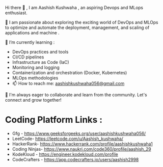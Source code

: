  Hi there 👋 , I am Aashish Kushwaha , an aspiring Devops and MLops enthusiast.
 
🚀 I am passionate about exploring the exciting world of DevOps and MLOps to optimize and automate the deployment, management, and scaling of applications and machine .

🌱 I’m currently learning :
- DevOps practices and tools
- CI/CD pipelines
- Infrastructure as Code (IaC)
- Monitoring and logging
- Containerization and orchestration (Docker, Kubernetes)
- MLOps methodologies 
- 📫 How to reach me: aashishkushwaha056@gmail.com
 
🌱 I'm always eager to collaborate and learn from the community. Let's connect and grow together!

  # Coding Platform Links :
-  Gfg - https://www.geeksforgeeks.org/user/aashishkushwaha056/
-  LeetCode- https://leetcode.com/u/Aashish_kushwaha/
-  HackerRank- https://www.hackerrank.com/profile/aashishkushwaha1
-  Coding Ninjas- https://www.naukri.com/code360/profile/aashish_29
-  KodeKloud - https://engineer.kodekloud.com/profile
-  CodeCrafters - https://app.codecrafters.io/users/aashish2998

<!--
**aashish2998/aashish2998** is a ✨ _special_ ✨ repository because its `README.md` (this file) appears on your GitHub profile.

Here are some ideas to get you started:

- 🔭 I’m currently working on ...
- 🌱 I’m currently learning Devops 
- 👯 I’m looking to collaborate on ...
- 🤔 I’m looking for help with ...
- 💬 Ask me about ...
- 📫 How to reach me: aashishkushwaha056@gmail.com
- 😄 Pronouns: ...
- ⚡ Fun fact: ...
-->
<!-- my-badges start -->
<!-- my-badges end -->
